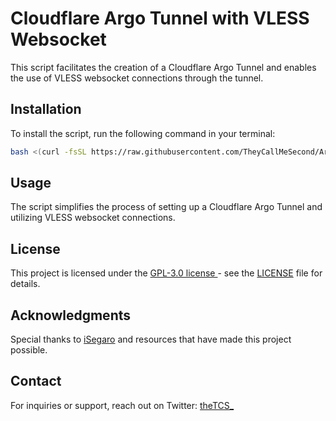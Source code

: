 # Cloudflare Argo Tunnel with VLESS Websocket

This script facilitates the creation of a Cloudflare Argo Tunnel and enables the use of VLESS websocket connections through the tunnel.

## Installation

To install the script, run the following command in your terminal:

```bash
bash <(curl -fsSL https://raw.githubusercontent.com/TheyCallMeSecond/Argo/main/argo.sh)
```

## Usage

The script simplifies the process of setting up a Cloudflare Argo Tunnel and utilizing VLESS websocket connections.

## License

This project is licensed under the [GPL-3.0 license ](https://github.com/TheyCallMeSecond/Argo/blob/main/LICENSE) - see the [LICENSE](https://raw.githubusercontent.com/TheyCallMeSecond/Argo/main/LICENSE) file for details.

## Acknowledgments

Special thanks to [iSegaro](https://github.com/iSegaro) and resources that have made this project possible.

## Contact

For inquiries or support, reach out on Twitter: [theTCS_](https://twitter.com/theTCS_)
